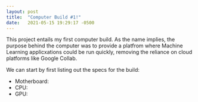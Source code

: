 ```yaml
---
layout: post
title:  "Computer Build #1!"
date:   2021-05-15 19:29:17 -0500
---
```

This project entails my first computer build. As the name implies, the purpose behind the computer was to provide a platfrom where Machine Learning applicxations could be run quickly, removing the reliance on cloud platforms like Google Collab.

We can start by first listing out the specs for the build:
- Motherboard:
- CPU:
- GPU:
